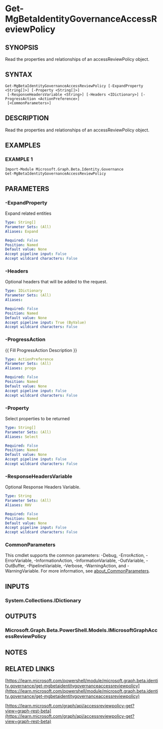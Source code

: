﻿---
external help file: Microsoft.Graph.Beta.Identity.Governance-help.xml
Module Name: Microsoft.Graph.Beta.Identity.Governance
online version: https://learn.microsoft.com/powershell/module/microsoft.graph.beta.identity.governance/get-mgbetaidentitygovernanceaccessreviewpolicy
schema: 2.0.0
---

# Get-MgBetaIdentityGovernanceAccessReviewPolicy

## SYNOPSIS
Read the properties and relationships of an accessReviewPolicy object.

## SYNTAX

```
Get-MgBetaIdentityGovernanceAccessReviewPolicy [-ExpandProperty <String[]>] [-Property <String[]>]
 [-ResponseHeadersVariable <String>] [-Headers <IDictionary>] [-ProgressAction <ActionPreference>]
 [<CommonParameters>]
```

## DESCRIPTION
Read the properties and relationships of an accessReviewPolicy object.

## EXAMPLES

### EXAMPLE 1
```
Import-Module Microsoft.Graph.Beta.Identity.Governance
Get-MgBetaIdentityGovernanceAccessReviewPolicy
```

## PARAMETERS

### -ExpandProperty
Expand related entities

```yaml
Type: String[]
Parameter Sets: (All)
Aliases: Expand

Required: False
Position: Named
Default value: None
Accept pipeline input: False
Accept wildcard characters: False
```

### -Headers
Optional headers that will be added to the request.

```yaml
Type: IDictionary
Parameter Sets: (All)
Aliases:

Required: False
Position: Named
Default value: None
Accept pipeline input: True (ByValue)
Accept wildcard characters: False
```

### -ProgressAction
{{ Fill ProgressAction Description }}

```yaml
Type: ActionPreference
Parameter Sets: (All)
Aliases: proga

Required: False
Position: Named
Default value: None
Accept pipeline input: False
Accept wildcard characters: False
```

### -Property
Select properties to be returned

```yaml
Type: String[]
Parameter Sets: (All)
Aliases: Select

Required: False
Position: Named
Default value: None
Accept pipeline input: False
Accept wildcard characters: False
```

### -ResponseHeadersVariable
Optional Response Headers Variable.

```yaml
Type: String
Parameter Sets: (All)
Aliases: RHV

Required: False
Position: Named
Default value: None
Accept pipeline input: False
Accept wildcard characters: False
```

### CommonParameters
This cmdlet supports the common parameters: -Debug, -ErrorAction, -ErrorVariable, -InformationAction, -InformationVariable, -OutVariable, -OutBuffer, -PipelineVariable, -Verbose, -WarningAction, and -WarningVariable. For more information, see [about_CommonParameters](http://go.microsoft.com/fwlink/?LinkID=113216).

## INPUTS

### System.Collections.IDictionary
## OUTPUTS

### Microsoft.Graph.Beta.PowerShell.Models.IMicrosoftGraphAccessReviewPolicy
## NOTES

## RELATED LINKS

[https://learn.microsoft.com/powershell/module/microsoft.graph.beta.identity.governance/get-mgbetaidentitygovernanceaccessreviewpolicy](https://learn.microsoft.com/powershell/module/microsoft.graph.beta.identity.governance/get-mgbetaidentitygovernanceaccessreviewpolicy)

[https://learn.microsoft.com/graph/api/accessreviewpolicy-get?view=graph-rest-beta](https://learn.microsoft.com/graph/api/accessreviewpolicy-get?view=graph-rest-beta)

